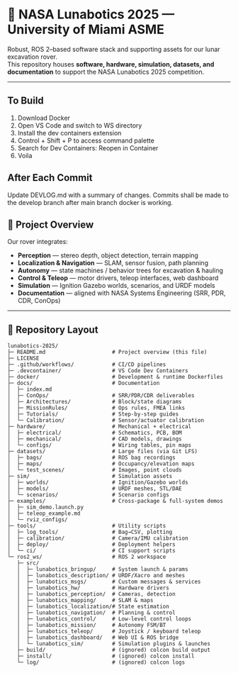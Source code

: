 # 🚀 NASA Lunabotics 2025 — University of Miami ASME

Robust, ROS 2–based software stack and supporting assets for our lunar excavation rover.  
This repository houses **software, hardware, simulation, datasets, and documentation** to support the NASA Lunabotics 2025 competition.  

---
## To Build
1. Download Docker
2. Open VS Code and switch to WS directory
3. Install the dev containers extension
4. Control + Shift + P to access command palette
5. Search for Dev Containers: Reopen in Container
6. Voila

## After Each Commit
Update DEVLOG.md with a summary of changes. Commits shall be made to the develop branch after main branch docker is working.

## 📖 Project Overview

Our rover integrates:

- **Perception** — stereo depth, object detection, terrain mapping  
- **Localization & Navigation** — SLAM, sensor fusion, path planning  
- **Autonomy** — state machines / behavior trees for excavation & hauling  
- **Control & Teleop** — motor drivers, teleop interfaces, web dashboard  
- **Simulation** — Ignition Gazebo worlds, scenarios, and URDF models  
- **Documentation** — aligned with NASA Systems Engineering (SRR, PDR, CDR, ConOps)  

---

## 📂 Repository Layout

```text
lunabotics-2025/
├─ README.md                     # Project overview (this file)
├─ LICENSE
├─ .github/workflows/            # CI/CD pipelines
├─ .devcontainer/                # VS Code Dev Containers
├─ docker/                       # Development & runtime Dockerfiles
├─ docs/                         # Documentation
│  ├─ index.md
│  ├─ ConOps/                    # SRR/PDR/CDR deliverables
│  ├─ Architectures/             # Block/state diagrams
│  ├─ MissionRules/              # Ops rules, FMEA links
│  ├─ Tutorials/                 # Step-by-step guides
│  └─ Calibration/               # Sensor/actuator calibration
├─ hardware/                     # Mechanical + electrical
│  ├─ electrical/                # Schematics, PCB, BOM
│  ├─ mechanical/                # CAD models, drawings
│  └─ configs/                   # Wiring tables, pin maps
├─ datasets/                     # Large files (via Git LFS)
│  ├─ bags/                      # ROS bag recordings
│  ├─ maps/                      # Occupancy/elevation maps
│  └─ test_scenes/               # Images, point clouds
├─ sim/                          # Simulation assets
│  ├─ worlds/                    # Ignition/Gazebo worlds
│  ├─ models/                    # URDF meshes, STL/DAE
│  └─ scenarios/                 # Scenario configs
├─ examples/                     # Cross-package & full-system demos
│  ├─ sim_demo.launch.py
│  ├─ teleop_example.md
│  └─ rviz_configs/
├─ tools/                        # Utility scripts
│  ├─ log_tools/                 # Bag→CSV, plotting
│  ├─ calibration/               # Camera/IMU calibration
│  ├─ deploy/                    # Deployment helpers
│  └─ ci/                        # CI support scripts
└─ ros2_ws/                      # ROS 2 workspace
   ├─ src/
   │  ├─ lunabotics_bringup/     # System launch & params
   │  ├─ lunabotics_description/ # URDF/Xacro and meshes
   │  ├─ lunabotics_msgs/        # Custom messages & services
   │  ├─ lunabotics_hw/          # Hardware drivers
   │  ├─ lunabotics_perception/  # Cameras, detection
   │  ├─ lunabotics_mapping/     # SLAM & maps
   │  ├─ lunabotics_localization/# State estimation
   │  ├─ lunabotics_navigation/  # Planning & control
   │  ├─ lunabotics_control/     # Low-level control loops
   │  ├─ lunabotics_mission/     # Autonomy FSM/BT
   │  ├─ lunabotics_teleop/      # Joystick / keyboard teleop
   │  ├─ lunabotics_dashboard/   # Web UI & ROS bridge
   │  └─ lunabotics_sim/         # Simulation plugins & launches
   ├─ build/                     # (ignored) colcon build output
   ├─ install/                   # (ignored) colcon install
   └─ log/                       # (ignored) colcon logs
